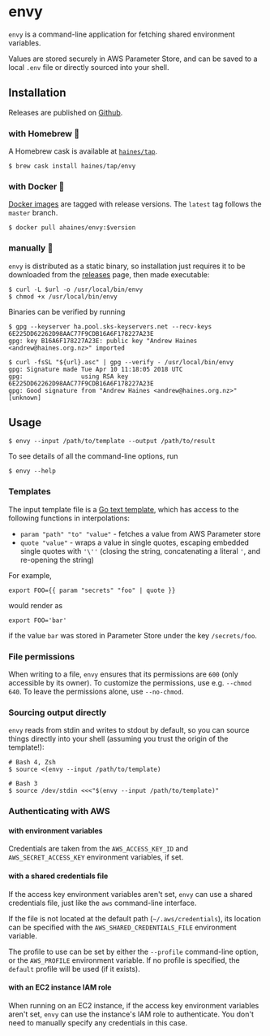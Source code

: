 # envy

`envy` is a command-line application for fetching shared environment variables.

Values are stored securely in AWS Parameter Store, and can be saved to a local `.env` file or directly sourced into your shell.


## Installation

Releases are published on [Github][releases].

### with Homebrew 🍺

A Homebrew cask is available at [`haines/tap`][homebrew-tap].

```console
$ brew cask install haines/tap/envy
```

### with Docker 🐳

[Docker images][docker-repo] are tagged with release versions.
The `latest` tag follows the `master` branch.

```console
$ docker pull ahaines/envy:$version
```

### manually 🔧

`envy` is distributed as a static binary, so installation just requires it to be downloaded from the [releases] page, then made executable:

```console
$ curl -L $url -o /usr/local/bin/envy
$ chmod +x /usr/local/bin/envy
```

Binaries can be verified by running
```console
$ gpg --keyserver ha.pool.sks-keyservers.net --recv-keys 6E225DD62262D98AAC77F9CDB16A6F178227A23E
gpg: key B16A6F178227A23E: public key "Andrew Haines <andrew@haines.org.nz>" imported

$ curl -fsSL "${url}.asc" | gpg --verify - /usr/local/bin/envy
gpg: Signature made Tue Apr 10 11:18:05 2018 UTC
gpg:                using RSA key 6E225DD62262D98AAC77F9CDB16A6F178227A23E
gpg: Good signature from "Andrew Haines <andrew@haines.org.nz>" [unknown]
```


## Usage

```console
$ envy --input /path/to/template --output /path/to/result
```

To see details of all the command-line options, run
```console
$ envy --help
```

### Templates

The input template file is a [Go text template][go-text-template], which has access to the following functions in interpolations:

* `param "path" "to" "value"` - fetches a value from AWS Parameter store
* `quote "value"` - wraps a value in single quotes, escaping embedded single quotes with `'\''` (closing the string, concatenating a literal `'`, and re-opening the string)

For example,
```shell
export FOO={{ param "secrets" "foo" | quote }}
```
would render as
```shell
export FOO='bar'
```
if the value `bar` was stored in Parameter Store under the key `/secrets/foo`.

### File permissions

When writing to a file, `envy` ensures that its permissions are `600` (only accessible by its owner).
To customize the permissions, use e.g. `--chmod 640`.
To leave the permissions alone, use `--no-chmod`.

### Sourcing output directly

`envy` reads from stdin and writes to stdout by default, so you can source things directly into your shell (assuming you trust the origin of the template!):
```console
# Bash 4, Zsh
$ source <(envy --input /path/to/template)

# Bash 3
$ source /dev/stdin <<<"$(envy --input /path/to/template)"
```

### Authenticating with AWS

#### with environment variables

Credentials are taken from the `AWS_ACCESS_KEY_ID` and `AWS_SECRET_ACCESS_KEY` environment variables, if set.

#### with a shared credentials file

If the access key environment variables aren't set, `envy` can use a shared credentials file, just like the `aws` command-line interface.

If the file is not located at the default path (`~/.aws/credentials`), its location can be specified with the `AWS_SHARED_CREDENTIALS_FILE` environment variable.

The profile to use can be set by either the `--profile` command-line option, or the `AWS_PROFILE` environment variable.
If no profile is specified, the `default` profile will be used (if it exists).

#### with an EC2 instance IAM role

When running on an EC2 instance, if the access key environment variables aren't set, `envy` can use the instance's IAM role to authenticate.
You don't need to manually specify any credentials in this case.


[docker-repo]: https://hub.docker.com/r/ahaines/envy/
[go-text-template]: https://golang.org/pkg/text/template/
[homebrew-tap]: https://github.com/haines/homebrew-tap
[releases]: https://github.com/haines/envy/releases
